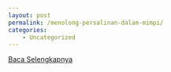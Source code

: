 ```yaml
---
layout: post
permalink: /menolong-persalinan-dalam-mimpi/
categories:
    - Uncategorized
---
```


[Baca Selengkapnya](/03)